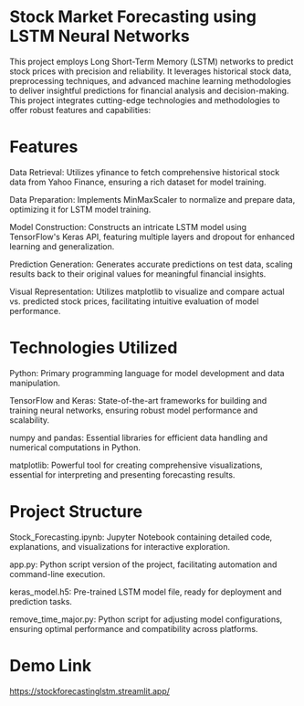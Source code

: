 <h1>Stock Market Forecasting using LSTM Neural Networks</h1>
This project employs Long Short-Term Memory (LSTM) networks to predict stock prices with precision and reliability. It leverages historical stock data, preprocessing techniques, and advanced machine learning methodologies to deliver insightful predictions for financial analysis and decision-making.
This project integrates cutting-edge technologies and methodologies to offer robust features and capabilities:

<h1>Features</h1>

Data Retrieval: Utilizes yfinance to fetch comprehensive historical stock data from Yahoo Finance, ensuring a rich dataset for model training.

Data Preparation: Implements MinMaxScaler to normalize and prepare data, optimizing it for LSTM model training.

Model Construction: Constructs an intricate LSTM model using TensorFlow's Keras API, featuring multiple layers and dropout for enhanced learning and generalization.

Prediction Generation: Generates accurate predictions on test data, scaling results back to their original values for meaningful financial insights.

Visual Representation: Utilizes matplotlib to visualize and compare actual vs. predicted stock prices, facilitating intuitive evaluation of model performance.

<h1>Technologies Utilized</h1>

Python: Primary programming language for model development and data manipulation.

TensorFlow and Keras: State-of-the-art frameworks for building and training neural networks, ensuring robust model performance and scalability.

numpy and pandas: Essential libraries for efficient data handling and numerical computations in Python.

matplotlib: Powerful tool for creating comprehensive visualizations, essential for interpreting and presenting forecasting results.

<h1>Project Structure</h1>

Stock_Forecasting.ipynb: Jupyter Notebook containing detailed code, explanations, and visualizations for interactive exploration.

app.py: Python script version of the project, facilitating automation and command-line execution.

keras_model.h5: Pre-trained LSTM model file, ready for deployment and prediction tasks.

remove_time_major.py: Python script for adjusting model configurations, ensuring optimal performance and compatibility across platforms.

<h1>Demo Link</h1>

https://stockforecastinglstm.streamlit.app/
